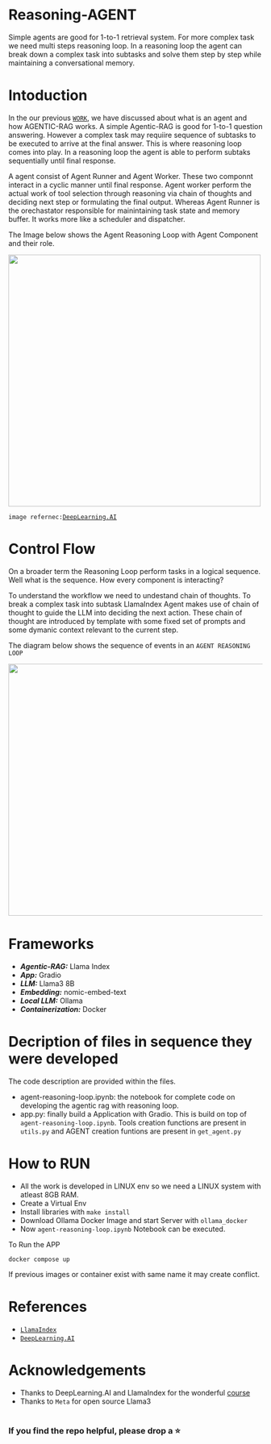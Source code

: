 # Reasoning-AGENT
Simple agents are good for 1-to-1 retrieval system. For more complex task we need multi steps reasoning loop.  In a reasoning loop the agent can break down a complex task into subtasks and solve them step by step while maintaining a conversational memory.


# Intoduction
In the our previous [`WORK`](https://github.com/swastikmaiti/AGENTIC-RAG.git), we have discussed about what is an agent and how AGENTIC-RAG works. 
A simple Agentic-RAG is good for 1-to-1 question answering. However a complex task may requiire sequence of subtasks to be executed to arrive at
the final answer. This is where reasoning loop comes into play. In a reasoning loop the agent is able to perform subtaks sequentially until final 
response. 

A agent consist of Agent Runner and Agent Worker. These two componnt interact in a cyclic manner until final response. Agent worker perform
the actual work of tool selection through reasoning via chain of thoughts and deciding next step or formulating the final output. Whereas Agent Runner
is the orechastator responsible for mainintaining task state and memory buffer. It works more like a scheduler and dispatcher.

The Image below shows the Agent Reasoning Loop with Agent Component and their role.


<img src="https://github.com/swastikmaiti/Reasoning-AGENT/blob/114af6cab5a4823d7b5ee065525c21cda933abdd/agent_reasoning_loop.png" height="500" width="500" >  

`image refernec:`[`DeepLearning.AI`](https://www.deeplearning.ai/short-courses/building-agentic-rag-with-llamaindex/?utm_campaign=llamaindexC2-launch&utm_medium=headband&utm_source=dlai-homepage)

# Control Flow

On a broader term the Reasoning Loop perform tasks in a logical sequence. Well what is the sequence. How every component is interacting?

To understand the workflow we need to undestand chain of thoughts. To break a complex task into subtask LlamaIndex Agent makes use of chain 
of thought to guide the LLM into deciding the next action. These chain of thought are introduced by template with some fixed set of prompts and some 
dymanic context relevant to the current step.

The diagram below shows the sequence of events in an `AGENT REASONING LOOP`

<img src="https://github.com/swastikmaiti/Reasoning-AGENT/blob/114af6cab5a4823d7b5ee065525c21cda933abdd/agent_reasoning_loop_controlflow.png" height="500" width="800" >


# Frameworks
- ***Agentic-RAG:*** Llama Index
- ***App:*** Gradio
- ***LLM:*** Llama3 8B
- ***Embedding:*** nomic-embed-text
- ***Local LLM:*** Ollama
- ***Containerization:*** Docker

# Decription of files in sequence they were developed
The code description are provided within the files.
- agent-reasoning-loop.ipynb: the notebook for complete code on developing the agentic rag with reasoning loop.
- app.py: finally build a Application with Gradio. This is build on top of `agent-reasoning-loop.ipynb`. Tools creation functions are present in `utils.py` and AGENT creation funtions are present in `get_agent.py`

# How to RUN
- All the work is developed in LINUX env so we need a LINUX system with atleast 8GB RAM.
- Create a Virtual Env
- Install libraries with `make install`
- Download Ollama Docker Image and start Server with `ollama_docker`
- Now `agent-reasoning-loop.ipynb` Notebook can be executed.

To Run the APP
```
docker compose up
```
If previous images or container exist with same name it may create conflict.

# References
- [`LlamaIndex`](https://docs.llamaindex.ai/en/stable/)
- [`DeepLearning.AI`](https://www.deeplearning.ai/short-courses/building-agentic-rag-with-llamaindex/?utm_campaign=llamaindexC2-launch&utm_medium=headband&utm_source=dlai-homepage)

# Acknowledgements
- Thanks to DeepLearning.AI and LlamaIndex for the wonderful [course](https://www.deeplearning.ai/short-courses/building-agentic-rag-with-llamaindex/?utm_campaign=llamaindexC2-launch&utm_medium=headband&utm_source=dlai-homepage)
- Thanks to `Meta` for open source Llama3
#
### If you find the repo helpful, please drop a ⭐

